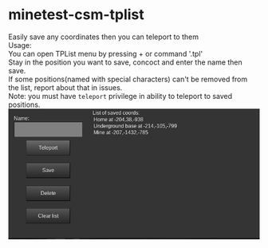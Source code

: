 # minetest-csm-tplist
Easily save any coordinates then you can teleport to them  
Usage:  
You can open TPList menu by pressing <aux1>+<inventory key> or command '.tpl'  
Stay in the position you want to save, concoct and enter the name then save.  
If some positions(named with special characters) can't be removed from the list, report about that in issues.  
  Note: you must have `teleport` privilege in ability to teleport to saved positions.  
![Alt text](/screenshot.png?raw=true)
